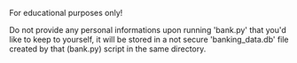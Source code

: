 For educational purposes only!  
  
Do not provide any personal informations upon running 'bank.py' that you'd like to keep to yourself, it will be stored in a not secure 'banking_data.db' file created by that (bank.py) script in the same directory.